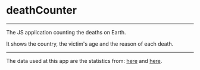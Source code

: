 # deathCounter
---
The JS application counting the deaths on Earth.

It shows the country, the victim's age and the reason of each death.

---
The data used at this app are the statistics from:
[here](http://www.worldometers.info/ 'http://www.worldometers.info/') and [here](https://www.worldlifeexpectancy.com/ 'https://www.worldlifeexpectancy.com/').
